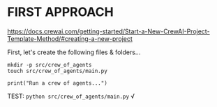 # FIRST APPROACH

https://docs.crewai.com/getting-started/Start-a-New-CrewAI-Project-Template-Method/#creating-a-new-project

First, let's create the following files & folders...

```
mkdir -p src/crew_of_agents
touch src/crew_of_agents/main.py 
```

<!--
Often when looking at a coding project, you'll see a file called something along the lines of "main"

In this walkthrough, `main.py` will be the file we run to launch our project which will contain code (or instructions) for running a group of Agents...

Keep in mind, that we can call files, folders, and code snippets whatever we like when coding for example `blah.py`

<mini blah.py DEMO>

Names are just labels BUT! JUST SO it's easy for others to understand, collaborate, and build on top of our code, we follow conventions and these conventions you learn over time by working with others...
-->

```inside src/crew_of_agents/main.py let's place the following code
print("Run a crew of agents...")
```

TEST: `python src/crew_of_agents/main.py` √